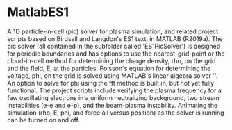 # MatlabES1
 A 1D particle-in-cell (pic) solver for plasma simulation, and related project scripts based on Birdsall and Langdon's ES1 text, in MATLAB (R2019a).  The pic solver (all contained in the subfolder called 'ES1PicSolver') is designed for periodic boundaries and has options to use the nearest-grid-point or the cloud-in-cell method for determining the charge density, rho, on the grid and the field, E, at the particles.  Poisson's equation for determining the voltage, phi, on the grid is solved using MATLAB's linear algebra solver '\'.  An option to solve for phi using the fft method is built in, but not yet fully functional.  The project scripts include verifying the plasma frequency for a few oscillating electrons in a uniform neutralizing background, two stream instabilities (e-e and e-p), and the beam-plasma instability.  Animating the simulation (rho, E, phi, and force all versus position) as the solver is running can be turned on and off.